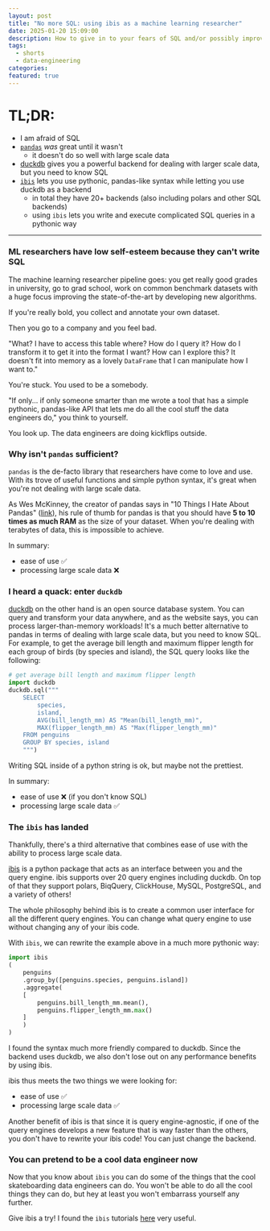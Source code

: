 ```yaml
---
layout: post
title: "No more SQL: using ibis as a machine learning researcher"
date: 2025-01-20 15:09:00
description: How to give in to your fears of SQL and/or possibly improve your life
tags:
  - shorts
  - data-engineering
categories: 
featured: true
---
```

# TL;DR: 

- I am afraid of SQL
- [`pandas`](https://pandas.pydata.org/) *was* great until it wasn't
	- it doesn't do so well with large scale data
- [duckdb](https://duckdb.org/) gives you a powerful backend for dealing with larger scale data, but you need to know SQL
- [`ibis`](https://ibis-project.org/) lets you use pythonic, pandas-like syntax while letting you use duckdb as a backend
	- in total they have 20+ backends (also including polars and other SQL backends)
	- using `ibis` lets you write and execute complicated SQL queries in a pythonic way

---
### ML researchers have low self-esteem because they can't write SQL

The machine learning researcher pipeline goes: you get really good grades in university, go to grad school, work on common benchmark datasets with a huge focus improving the state-of-the-art by developing new algorithms.

If you're really bold, you collect and annotate your own dataset.

Then you go to a company and you feel bad.

"What? I have to access this table where? How do I query it? How do I transform it to get it into the format I want? How can I explore this? It doesn't fit into memory as a lovely `DataFrame` that I can manipulate how I want to."

You're stuck. You used to be a somebody. 

"If only... if only someone smarter than me wrote a tool that has a simple pythonic, pandas-like API that lets me do all the cool stuff the data engineers do," you think to yourself. 

You look up. The data engineers are doing kickflips outside.

### Why isn't `pandas` sufficient?

`pandas` is the de-facto library that researchers have come to love and use. With its trove of useful functions and simple python syntax, it's great when you're not dealing with large scale data.

As Wes McKinney, the creator of pandas says in "10 Things I Hate About Pandas" ([link](https://wesmckinney.com/blog/apache-arrow-pandas-internals/)), his rule of thumb for pandas is that you should have **5 to 10 times as much RAM** as the size of your dataset. When you're dealing with terabytes of data, this is impossible to achieve.

In summary:
- ease of use ✅
- processing large scale data ❌

### I heard a quack: enter `duckdb` 

[duckdb](https://duckdb.org/) on the other hand is an open source database system. You can query and transform your data anywhere, and as the website says, you can process larger-than-memory workloads! It's a much better alternative to pandas in terms of dealing with large scale data, but you need to know SQL. For example, to get the average bill length and maximum flipper length for each group of birds (by species and island), the SQL query looks like the following:

```python
# get average bill length and maximum flipper length
import duckdb
duckdb.sql("""
	SELECT 
	    species, 
	    island, 
	    AVG(bill_length_mm) AS "Mean(bill_length_mm)", 
	    MAX(flipper_length_mm) AS "Max(flipper_length_mm)"
	FROM penguins
	GROUP BY species, island
    """)
```

Writing SQL inside of a python string is ok, but maybe not the prettiest.

In summary:
- ease of use ❌ (if you don't know SQL)
- processing large scale data ✅

### The `ibis` has landed 

Thankfully, there's a third alternative that combines ease of use with the ability to process large scale data.

[ibis](https://ibis-project.org/why) is a python package that acts as an interface between you and the query engine. ibis supports over 20 query engines including duckdb. On top of that they support polars, BiqQuery, ClickHouse, MySQL, PostgreSQL, and a variety of others!

The whole philosophy behind ibis is to create a common user interface for all the different query engines. You can change what query engine to use without changing any of your ibis code.

With `ibis`, we can rewrite the example above in a much more pythonic way:

```python
import ibis
(
    penguins
    .group_by([penguins.species, penguins.island])
    .aggregate(
	[
	    penguins.bill_length_mm.mean(), 
	    penguins.flipper_length_mm.max()
	]
    )
)
```

I found the syntax much more friendly compared to duckdb. Since the backend uses duckdb, we also don't lose out on any performance benefits by using ibis.

ibis thus meets the two things we were looking for:
- ease of use ✅
- processing large scale data ✅

Another benefit of ibis is that since it is query engine-agnostic, if one of the query engines develops a new feature that is way faster than the others, you don't have to rewrite your ibis code! You can just change the backend.

### You can pretend to be a cool data engineer now

Now that you know about `ibis` you can do some of the things that the cool skateboarding data engineers can do. You won't be able to do all the cool things they can do, but hey at least you won't embarrass yourself any further.

Give ibis a try! I found the `ibis` tutorials [here](https://ibis-project.org/tutorials/getting_started#group_by) very useful.

